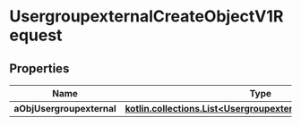 
# UsergroupexternalCreateObjectV1Request

## Properties
Name | Type | Description | Notes
------------ | ------------- | ------------- | -------------
**aObjUsergroupexternal** | [**kotlin.collections.List&lt;UsergroupexternalRequestCompound&gt;**](UsergroupexternalRequestCompound.md) |  | 



